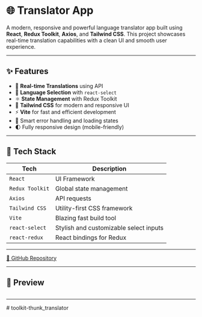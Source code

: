 # 🌐 Translator App

A modern, responsive and powerful language translator app built using **React**, **Redux Toolkit**, **Axios**, and **Tailwind CSS**. This project showcases real-time translation capabilities with a clean UI and smooth user experience.

---

## ✨ Features

- 🔄 **Real-time Translations** using API
- 🔽 **Language Selection** with `react-select`
- ⚛️ **State Management** with Redux Toolkit
- 🎨 **Tailwind CSS** for modern and responsive UI
- ⚡ **Vite** for fast and efficient development
- 🧠 Smart error handling and loading states
- 🌓 Fully responsive design (mobile-friendly)

---

## 🔧 Tech Stack

| Tech               | Description                              |
|--------------------|------------------------------------------|
| `React`            | UI Framework                             |
| `Redux Toolkit`    | Global state management                  |
| `Axios`            | API requests                             |
| `Tailwind CSS`     | Utility-first CSS framework              |
| `Vite`             | Blazing fast build tool                  |
| `react-select`     | Stylish and customizable select inputs   |
| `react-redux`      | React bindings for Redux                 |

---

[📁 GitHub Repository]()

---

## 📸 Preview

![]()



---

#   t o o l k i t - t h u n k _ t r a n s l a t o r  
 